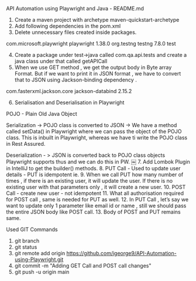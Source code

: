API Automation using Playwright and Java - README.md


1. Create a maven project with archetype maven-quickstart-archetype
2. Add following dependencies in the pom.xml
3. Delete unnecessary files created inside packages.

<dependency>
    <groupId>com.microsoft.playwright</groupId>
    <artifactId>playwright</artifactId>
    <version>1.38.0</version>
</dependency>
<dependency>
    <groupId>org.testng</groupId>
    <artifactId>testng</artifactId>
    <version>7.8.0</version>
    <scope>test</scope>
</dependency>

4. Create a package under test->java called com.qa.api.tests and create a java class under that called getAPICall
5. When we use GET method , we get the output body in Byte array Format. But if we want to print it in JSON format , we have to convert that to JSON using Jackson-binding dependency .

<dependency>
    <groupId>com.fasterxml.jackson.core</groupId>
    <artifactId>jackson-databind</artifactId>
    <version>2.15.2</version>
</dependency>

6. Serialisation and Deserialisation in Playwright

POJO - Plain Old Java Object

Serialization -> POJO class is converted to JSON ->
We have a method called setData() in Playwright where we can pass the object of the POJO class.
This is inbuilt in Playwright, whereas we have ti write the POJO class in Rest Assured.

Deserialization - > JSON is converted back to POJO class objects
Playwright supports thus and we can do this in PW.
￼
7. Add Lombok Plugin in IntelliJ to get the builder() methods.
8. PUT Call - Used to update user details - PUT is idempotent ie.
9. When we call PUT how many number of times , if there is an existing user, it will update the user. If there is no existing user with that parameters only , it will create a new user.
10. POST Call - create new user - not idempotent
11. What all authorisation required for POST call , same is needed for PUT as well.
12. In PUT Call , let’s say we want to update only 1 parameter like email id or name , still we should pass the entire JSON body like POST call.
13. Body of POST and PUT remains same.

Used GIT Commands

1. git branch      
2. git status
3. git remote add origin https://github.com/igeorge9/API-Automation-using-Playwright.git
4. git commit -m "Adding GET Call and POST call changes"
5. git push -u origin main



